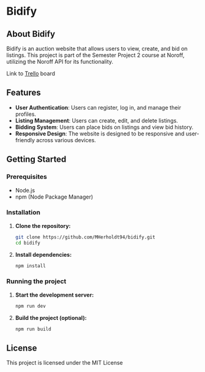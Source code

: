# Bidify

## About Bidify

Bidify is an auction website that allows users to view, create, and bid on listings. This project is part of the Semester Project 2 course at Noroff, utilizing the Noroff API for its functionality.

Link to [Trello](https://trello.com/b/10k4pkmu/semester-project-2) board

## Features

- **User Authentication**: Users can register, log in, and manage their profiles.
- **Listing Management**: Users can create, edit, and delete listings.
- **Bidding System**: Users can place bids on listings and view bid history.
- **Responsive Design**: The website is designed to be responsive and user-friendly across various devices.

## Getting Started

### Prerequisites

- Node.js
- npm (Node Package Manager)

### Installation

1. **Clone the repository:**

   ```bash
   git clone https://github.com/MHerholdt94/bidify.git
   cd bidify

   ```

2. **Install dependencies:**
   ```bash
   npm install
   ```

### Running the project

1. **Start the development server:**

   ```bash
   npm run dev

   ```

2. **Build the project (optional):**
   ```bash
   npm run build
   ```

## License

This project is licensed under the MIT License
